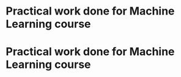 # Practical work done for Machine Learning course
# Practical work done for Machine Learning course
